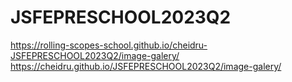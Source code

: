 # JSFEPRESCHOOL2023Q2
https://rolling-scopes-school.github.io/cheidru-JSFEPRESCHOOL2023Q2/image-galery/
https://cheidru.github.io/JSFEPRESCHOOL2023Q2/image-galery/
